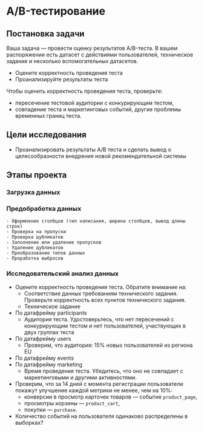 # A/B-тестирование
## Постановка задачи
Ваша задача — провести оценку результатов A/B-теста. В вашем распоряжении есть датасет с действиями пользователей, техническое задание и несколько вспомогательных датасетов.
- Оцените корректность проведения теста
- Проанализируйте результаты теста

Чтобы оценить корректность проведения теста, проверьте:
- пересечение тестовой аудитории с конкурирующим тестом,
- совпадение теста и маркетинговых событий, другие проблемы временных границ теста.

## Цели исследования
- Проанализировать результаты А/В теста и сделать вывод о целесообразности внедрения новой рекомендательной системы

## Этапы проекта
### Загрузка данных
### Предобработка данных
    - Оформление столбцов (тип написания, ширина столбцов, вывод длины строк)
    - Проверка на пропуски 
    - Проверка дубликатов
    - Заполнение или удаление пропусков 
    - Удаление дубликатов
    - Преобразование типов данных 
    - Проработка выбросов

### Исследовательский анализ данных
- Оцените корректность проведения теста. Обратите внимание на:
    - Соответствие данных требованиям технического задания. Проверьте корректность всех пунктов технического задания.
    - Техническое задание
- По датафрейму participants
    - Аудитория теста. Удостоверьтесь, что нет пересечений с конкурирующим тестом и нет пользователей, участвующих в двух группах теста
- По датафрейму users
    - Проверим, что аудитория: 15% новых пользователей из региона EU
- По датафрейму events
- По датафрейму marketing
    - Время проведения теста. Убедитесь, что оно не совпадает с маркетинговыми и другими активностями.
- Проверим, что за 14 дней с момента регистрации пользователи покажут улучшение каждой метрики не менее, чем на 10%:
    - конверсии в просмотр карточек товаров — событие `product_page`,
    - просмотры корзины — `product_cart`,
    - покупки — `purchase`.
- Количество событий на пользователя одинаково распределены в выборках?
